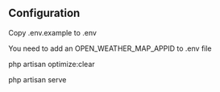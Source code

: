 ## Configuration

Copy .env.example to .env

You need to add an OPEN_WEATHER_MAP_APPID to .env file

php artisan optimize:clear

php artisan serve
